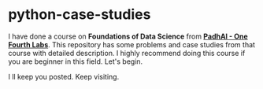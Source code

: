 # python-case-studies
I have done a course on **Foundations of Data Science** from [**PadhAI - One Fourth Labs**](https://padhai.onefourthlabs.in/). This repository has some problems and case studies from that course with detailed description. I highly recommend doing this course if you are beginner in this field.
Let's begin.

I ll keep you posted. Keep visiting.
